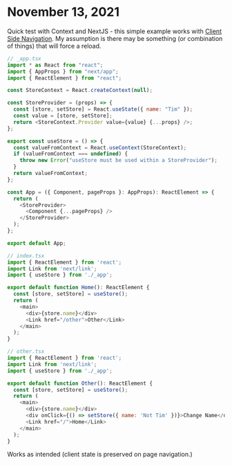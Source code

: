 # November 13, 2021

Quick test with Context and NextJS - this simple example works with [Client Side Navigation](https://nextjs.org/learn/basics/navigate-between-pages/client-side). My assumption is there may be something (or combination of things) that will force a reload.

```javascript
// _app.tsx
import * as React from "react";
import { AppProps } from "next/app";
import { ReactElement } from "react";

const StoreContext = React.createContext(null);

const StoreProvider = (props) => {
  const [store, setStore] = React.useState({ name: "Tim" });
  const value = [store, setStore];
  return <StoreContext.Provider value={value} {...props} />;
};

export const useStore = () => {
  const valueFromContext = React.useContext(StoreContext);
  if (valueFromContext === undefined) {
    throw new Error("useStore must be used within a StoreProvider");
  }
  return valueFromContext;
};

const App = ({ Component, pageProps }: AppProps): ReactElement => {
  return (
    <StoreProvider>
      <Component {...pageProps} />
    </StoreProvider>
  );
};

export default App;

// index.tsx
import { ReactElement } from 'react';
import Link from 'next/link';
import { useStore } from './_app';

export default function Home(): ReactElement {
  const [store, setStore] = useStore();
  return (
    <main>
      <div>{store.name}</div>
      <Link href="/other">Other</Link>
    </main>
  );
}

// other.tsx
import { ReactElement } from 'react';
import Link from 'next/link';
import { useStore } from './_app';

export default function Other(): ReactElement {
  const [store, setStore] = useStore();
  return (
    <main>
      <div>{store.name}</div>
      <div onClick={() => setStore({ name: 'Not Tim' })}>Change Name</div>
      <Link href="/">Home</Link>
    </main>
  );
}

```

Works as intended (client state is preserved on page navigation.)
